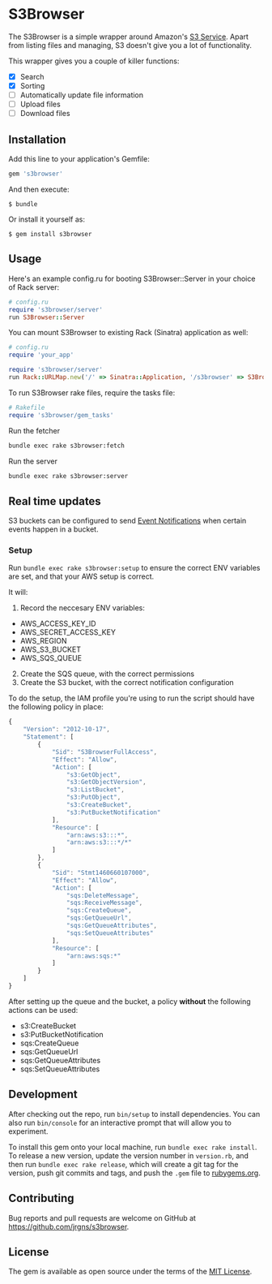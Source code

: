 # S3Browser

The S3Browser is a simple wrapper around Amazon's [S3 Service](https://aws.amazon.com/s3/).
Apart from listing files and managing, S3 doesn't give you a lot of functionality.

This wrapper gives you a couple of killer functions:

* [x] Search
* [x] Sorting
* [ ] Automatically update file information
* [ ] Upload files
* [ ] Download files

## Installation

Add this line to your application's Gemfile:

```ruby
gem 's3browser'
```

And then execute:

    $ bundle

Or install it yourself as:

    $ gem install s3browser

## Usage

Here's an example config.ru for booting S3Browser::Server in your choice of Rack server:

```ruby
# config.ru
require 's3browser/server'
run S3Browser::Server
```

You can mount S3Browser to existing Rack (Sinatra) application as well:

```ruby
# config.ru
require 'your_app'

require 's3browser/server'
run Rack::URLMap.new('/' => Sinatra::Application, '/s3browser' => S3Browser::Server)
```

To run S3Browser rake files, require the tasks file:

```ruby
# Rakefile
require 's3browser/gem_tasks'
```

Run the fetcher

```bash
bundle exec rake s3browser:fetch
```

Run the server

```bash
bundle exec rake s3browser:server
```

## Real time updates

S3 buckets can be configured to send [Event Notifications](http://docs.aws.amazon.com/AmazonS3/latest/dev/NotificationHowTo.html)
when certain events happen in a bucket.

### Setup

Run `bundle exec rake s3browser:setup` to ensure the correct ENV variables are set, and that your AWS setup is correct.

It will:

1. Record the neccesary ENV variables:
  * AWS_ACCESS_KEY_ID
  * AWS_SECRET_ACCESS_KEY
  * AWS_REGION
  * AWS_S3_BUCKET
  * AWS_SQS_QUEUE
2. Create the SQS queue, with the correct permissions
3. Create the S3 bucket, with the correct notification configuration

To do the setup, the IAM profile you're using to run the script should have the following policy in place:

```javascript
{
    "Version": "2012-10-17",
    "Statement": [
        {
            "Sid": "S3BrowserFullAccess",
            "Effect": "Allow",
            "Action": [
                "s3:GetObject",
                "s3:GetObjectVersion",
                "s3:ListBucket",
                "s3:PutObject",
                "s3:CreateBucket",
                "s3:PutBucketNotification"
            ],
            "Resource": [
                "arn:aws:s3:::*",
                "arn:aws:s3:::*/*"
            ]
        },
        {
            "Sid": "Stmt1460660107000",
            "Effect": "Allow",
            "Action": [
                "sqs:DeleteMessage",
                "sqs:ReceiveMessage",
                "sqs:CreateQueue",
                "sqs:GetQueueUrl",
                "sqs:GetQueueAttributes",
                "sqs:SetQueueAttributes"
            ],
            "Resource": [
                "arn:aws:sqs:*"
            ]
        }
    ]
}
```

After setting up the queue and the bucket, a policy **without** the following actions can be used:

* s3:CreateBucket
* s3:PutBucketNotification
* sqs:CreateQueue
* sqs:GetQueueUrl
* sqs:GetQueueAttributes
* sqs:SetQueueAttributes

## Development

After checking out the repo, run `bin/setup` to install dependencies. You can also run `bin/console` for an interactive prompt that will allow you to experiment.

To install this gem onto your local machine, run `bundle exec rake install`. To release a new version, update the version number in `version.rb`, and then run `bundle exec rake release`, which will create a git tag for the version, push git commits and tags, and push the `.gem` file to [rubygems.org](https://rubygems.org).

## Contributing

Bug reports and pull requests are welcome on GitHub at https://github.com/jrgns/s3browser.


## License

The gem is available as open source under the terms of the [MIT License](http://opensource.org/licenses/MIT).

